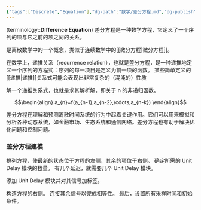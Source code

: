 ```yaml
---
{"tags":["Discrete","Equation"],"dg-path":"数学/差分方程.md","dg-publish":true,"permalink":"/数学/差分方程/","dgPassFrontmatter":true,"noteIcon":"","created":"2024-05-21T15:20:28.168+08:00","updated":"2024-08-31T18:11:45.614+08:00"}
---
```


(terminology::**Difference Equation**)
差分方程是一种数学方程，它定义了一个序列的项与它之前的项之间的关系。

是离散数学中的一个概念，类似于连续数学中的[[微分方程\|微分方程]]。

在数学上，递推关系（recurrence relation），也就是差分方程，是一种递推地定义一个序列的方程式：序列的每一项目是定义为前一项的函数。
某些简单定义的[[递推\|递推]]关系式可能会表现出非常复杂的（混沌的）性质

解一个递推关系式，也就是求其解析解，即关于 n 的非递归函数。

$$\begin{align}
a_{n}=f(a_{n-1},a_{n-2},\cdots,a_{n-k})
\end{align}$$

差分方程在理解和预测离散时间系统的行为中起着关键作用。它们可以用来模拟和分析各种动态系统，如金融市场、生态系统和通信网络。差分方程也有助于解决优化问题和控制问题。

### 差分方程建模
排列方程，使最新的状态位于方程的左侧，其余的项位于右侧。
确定所需的 Unit Delay 模块的数量。
有几个延迟，就需要几个 Unit Delay 模块。

添加 Unit Delay 模块并对其信号加标签。

构造方程的右侧。
连接其余信号以完成相等性。
最后，设置所有采样时间和初始条件。
